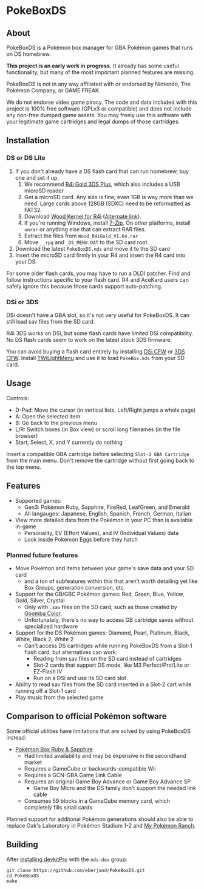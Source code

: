 # PokeBoxDS

## About

PokeBoxDS is a Pokémon box manager for GBA Pokémon games that runs on DS homebrew.

**This project is an early work in progress.** It already has some useful functionality, but many of the most important planned features are missing.

PokeBoxDS is not in any way affiliated with or endorsed by Nintendo, The Pokémon Company, or GAME FREAK.

We do not endorse video game piracy. The code and data included with this project is 100% free software (GPLv3 or compatible) and does not include any non-free dumped game assets. You may freely use this software with your legitimate game cartridges and legal dumps of those cartridges.

## Installation

### DS or DS Lite

1. If you don't already have a DS flash card that can run homebrew, buy one and set it up.
    1. We recommend [R4i Gold 3DS Plus](https://www.nds-card.com/ProShow.asp?ProID=575), which also includes a USB microSD reader
    2. Get a microSD card. Any size is fine; even 1GB is way more than we need. Large cards above 128GB (SDXC) need to be reformatted as FAT32.
    3. Download [Wood Kernel for R4i](https://mega.nz/#!rpkhRCLB!yQdCQGOMfm3LZaf6DYOho60w5M530CZAKWu6uvQX_Eo) ([Alternate link](http://r4ids.cn/r4i-download-e.htm)).
    4. If you're running Windows, install [7-Zip](https://www.7-zip.org/). On other platforms, install `unrar` or anything else that can extract RAR files.
    5. Extract the files from `Wood_R4iGold_V1.64.rar`
    6. Move `__rpg` and `_DS_MENU.DAT` to the SD card root
2. Download the latest `PokeBoxDS.nds` and move it to the SD card
3. Insert the microSD card firmly in your R4 and insert the R4 card into your DS.

For some older flash cards, you may have to run a DLDI patcher. Find and follow instructions specific to your flash card. R4 and AceKard users can safely ignore this because those cards support auto-patching.

### DSi or 3DS

DSi doesn't have a GBA slot, so it's not very useful for PokeBoxDS. It can still load sav files from the SD card.

R4i 3DS works on DSi, but some flash cards have limited DSi compatibility. No DS flash cards seem to work on the latest stock 3DS firmware.

You can avoid buying a flash card entirely by installing [DSi CFW](https://dsi.cfw.guide/) or [3DS CFW](https://3ds.hacks.guide/). Install [TWiLightMenu](https://github.com/DS-Homebrew/TWiLightMenu/releases) and use it to load `PokeBox.nds` from your SD card.

## Usage

Controls:

* D-Pad: Move the cursor (in vertical lists, Left/Right jumps a whole page)
* A: Open the selected item
* B: Go back to the previous menu
* L/R: Switch boxes (in Box view) or scroll long filenames (in the file browser)
* Start, Select, X, and Y currently do nothing

Insert a compatible GBA cartridge before selecting `Slot-2 GBA Cartridge` from the main menu. Don't remove the cartridge without first going back to the top menu.

## Features

* Supported games:
  * Gen3: Pokémon Ruby, Sapphire, FireRed, LeafGreen, and Emerald
  * All langauges: Japanese, English, Spanish, French, German, Italian
* View more detailed data from the Pokémon in your PC than is available in-game
  * Personality, EV (Effort Values), and IV (Individual Values) data
  * Look inside Pokémon Eggs before they hatch

### Planned future features

* Move Pokémon and items between your game's save data and your SD card
  * and a ton of subfeatures within this that aren't worth detailing yet like Box Groups, generation conversion, etc.
* Support for the GB/GBC Pokémon games: Red, Green, Blue, Yellow, Gold, Silver, Crystal
  * Only with `.sav` files on the SD card, such as those created by [Goomba Color](http://www.dwedit.org/gba/goombacolor.php).
  * Unfortunately, there's no way to access GB cartridge saves without specialized hardware
* Support for the DS Pokémon games: Diamond, Pearl, Platinum, Black, White, Black 2, White 2
  * Can't access DS cartridges while running PokeBoxDS from a Slot-1 flash card, but alternatives can work:
    * Reading from sav files on the SD card instead of cartridges
    * Slot-2 cards that support DS mode, like M3 Perfect/Pro/Lite or EZ-Flash IV
	* Run on a DSi and use its SD card slot
* Ability to read sav files from the SD card inserted in a Slot-2 cart while running off a Slot-1 card
* Play music from the selected game

## Comparison to official Pokémon software

Some official utilities have limitations that are solved by using PokeBoxDS instead:

* [Pokémon Box Ruby & Sapphire](https://bulbapedia.bulbagarden.net/wiki/Pok%C3%A9mon_Box_Ruby_%26_Sapphire)
  * Had limited availability and may be expensive in the secondhand market
  * Requires a GameCube or backwards-compatible Wii
  * Requires a GCN-GBA Game Link Cable
  * Requires an original Game Boy Advance or Game Boy Advance SP
    * Game Boy Micro and the DS family don't support the needed link cable
  * Consumes 59 blocks in a GameCube memory card, which completely fills small cards

Planned support for additonal Pokémon generations should also be able to replace Oak's Laboratory in Pokémon Stadium 1-2 and [My Pokémon Ranch](https://bulbapedia.bulbagarden.net/wiki/My_Pok%C3%A9mon_Ranch).

## Building

After [installing devkitPro](https://devkitpro.org/wiki/Getting_Started) with the `nds-dev` group:

```
git clone https://github.com/eberjand/PokeBoxDS.git
cd PokeBoxDS
make
```
